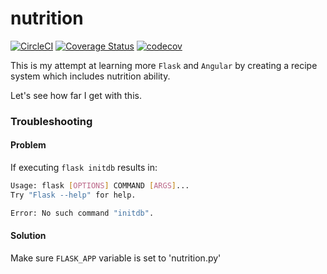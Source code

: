 # nutrition

[![CircleCI](https://circleci.com/gh/erikdeirdre/nutrition.svg?style=svg)](https://circleci.com/gh/erikdeirdre/nutrition)
[![Coverage Status](https://coveralls.io/repos/github/erikdeirdre/nutrition/badge.svg?branch=)](https://coveralls.io/github/erikdeirdre/nutrition?branch=)
[![codecov](https://codecov.io/gh/erikdeirdre/nutrition/branch/master/graph/badge.svg)](https://codecov.io/gh/erikdeirdre/nutrition)

This is my attempt at learning more `Flask` and `Angular` by creating a recipe system which includes nutrition ability. 

Let's see how far I get with this.

### Troubleshooting

#### Problem
If executing `flask initdb` results in:
```bash
Usage: flask [OPTIONS] COMMAND [ARGS]...
Try "Flask --help" for help.

Error: No such command "initdb".
```

#### Solution
Make sure `FLASK_APP` variable is set to 'nutrition.py'
